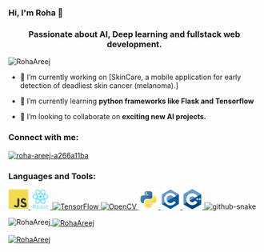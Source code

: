 ### Hi, I'm Roha 👋
<h3 align="center">Passionate about AI, Deep learning and fullstack web development.</h3>

<p align="left"> <img src="https://komarev.com/ghpvc/?username=RohaAreej&label=Profile%20views&color=0e75b6&style=flat" alt="RohaAreej" /> </p>

- 🔭 I’m currently working on [SkinCare, a mobile application for early detection of deadliest skin cancer (melanoma).]

- 🌱 I’m currently learning **python frameworks like Flask and Tensorflow**

- 👯 I’m looking to collaborate on **exciting new AI projects.**

<h3 align="left">Connect with me:</h3>
<p align="left">
<a href="https://www.linkedin.com/in/roha-areej-a266a11ba/" target="blank"><img align="center" src="https://raw.githubusercontent.com/rahuldkjain/github-profile-readme-generator/master/src/images/icons/Social/linked-in-alt.svg" alt="roha-areej-a266a11ba" height="30" width="40" /></a>
</p>

<h3 align="left">Languages and Tools:</h3>
<p align="left"> 
    <a href="https://developer.mozilla.org/en-US/docs/Web/JavaScript" target="_blank" rel="noreferrer"> 
        <img src="https://raw.githubusercontent.com/devicons/devicon/master/icons/javascript/javascript-original.svg" alt="JavaScript" width="40" height="40"/> 
    </a> 
    <a href="https://reactjs.org/" target="_blank" rel="noreferrer"> 
        <img src="https://raw.githubusercontent.com/devicons/devicon/master/icons/react/react-original-wordmark.svg" alt="React" width="40" height="40"/> 
    </a> 
    <a href="https://www.tensorflow.org" target="_blank" rel="noreferrer"> 
        <img src="https://www.vectorlogo.zone/logos/tensorflow/tensorflow-icon.svg" alt="TensorFlow" width="40" height="40"/> 
    </a> 
    <a href="https://opencv.org/" target="_blank" rel="noreferrer"> 
        <img src="https://www.vectorlogo.zone/logos/opencv/opencv-icon.svg" alt="OpenCV" width="40" height="40"/> 
    </a> 
    <a href="https://www.python.org" target="_blank" rel="noreferrer"> 
        <img src="https://raw.githubusercontent.com/devicons/devicon/master/icons/python/python-original.svg" alt="Python" width="40" height="40"/> 
    </a> 
    <a href="https://en.wikipedia.org/wiki/C_(programming_language)" target="_blank" rel="noreferrer"> 
        <img src="https://raw.githubusercontent.com/devicons/devicon/master/icons/c/c-original.svg" alt="C" width="40" height="40"/> 
    </a> 
    <a href="https://www.w3schools.com/cpp/" target="_blank" rel="noreferrer"> 
        <img src="https://raw.githubusercontent.com/devicons/devicon/master/icons/cplusplus/cplusplus-original.svg" alt="C++" width="40" height="40"/> 
    </a> 

<picture>
  <source media="(prefers-color-scheme: dark)" srcset="github-snake-dark.svg" />
  <source media="(prefers-color-scheme: light)" srcset="github-snake.svg" />
  <img alt="github-snake" src="github-snake.svg" />
</picture>
    <a href="https://nodejs.org" target="_blank" rel="noreferrer"> 


<p><img align="left" src="https://github-readme-stats.vercel.app/api/top-langs?username=RohaAreej&show_icons=true&locale=en&layout=compact" alt="RohaAreej" /></p>

<p>&nbsp;<img align="center" src="https://github-readme-stats.vercel.app/api?username=RohaAreej&show_icons=true&locale=en" alt="RohaAreej" /></p>

<p><img align="center" src="https://github-readme-streak-stats.herokuapp.com/?user=RohaAreej&" alt="RohaAreej" /></p>
